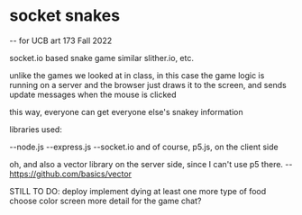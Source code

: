 # socket snakes

-- for UCB art 173 Fall 2022

socket.io based snake game similar slither.io, etc.

unlike the games we looked at in class, in this case the game logic is running on a server and
the browser just draws it to the screen, and sends update messages when the mouse is clicked

this way, everyone can get everyone else's snakey information

libraries used:

--node.js
--express.js
--socket.io
and of course, p5.js, on the client side

oh, and also a vector library on the server side, since I can't use p5 there.
--https://github.com/basics/vector

STILL TO DO:
deploy
implement dying
at least one more type of food
choose color screen
more detail for the game
chat?